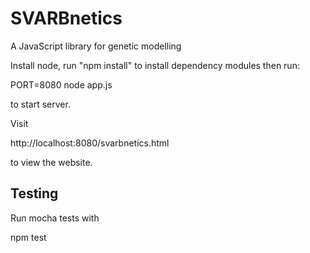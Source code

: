 # SVARBnetics

A JavaScript library for genetic modelling

Install node, run "npm install" to install dependency modules then run:

  PORT=8080 node app.js

to start server.

Visit

  http://localhost:8080/svarbnetics.html

to view the website.

## Testing

Run mocha tests with

  npm test
